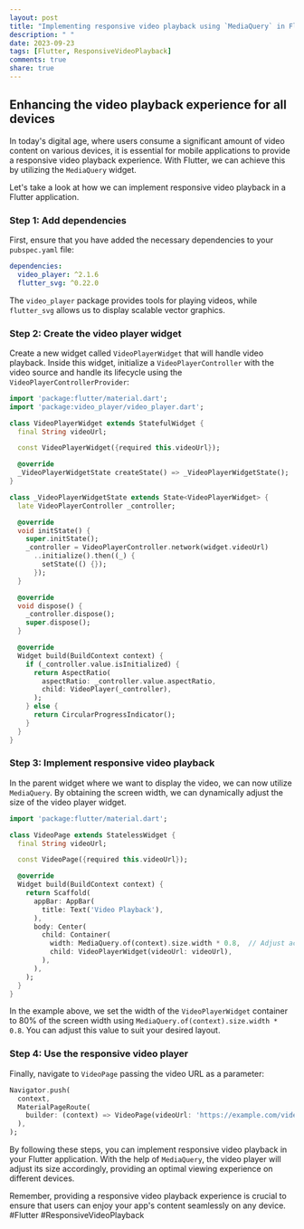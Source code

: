 ```yaml
---
layout: post
title: "Implementing responsive video playback using `MediaQuery` in Flutter"
description: " "
date: 2023-09-23
tags: [Flutter, ResponsiveVideoPlayback]
comments: true
share: true
---
```

## Enhancing the video playback experience for all devices

In today's digital age, where users consume a significant amount of video content on various devices, it is essential for mobile applications to provide a responsive video playback experience. With Flutter, we can achieve this by utilizing the `MediaQuery` widget.

Let's take a look at how we can implement responsive video playback in a Flutter application.

### Step 1: Add dependencies
First, ensure that you have added the necessary dependencies to your `pubspec.yaml` file:

```yaml
dependencies:
  video_player: ^2.1.6
  flutter_svg: ^0.22.0
```

The `video_player` package provides tools for playing videos, while `flutter_svg` allows us to display scalable vector graphics.

### Step 2: Create the video player widget
Create a new widget called `VideoPlayerWidget` that will handle video playback. Inside this widget, initialize a `VideoPlayerController` with the video source and handle its lifecycle using the `VideoPlayerControllerProvider`:

```dart
import 'package:flutter/material.dart';
import 'package:video_player/video_player.dart';

class VideoPlayerWidget extends StatefulWidget {
  final String videoUrl;

  const VideoPlayerWidget({required this.videoUrl});

  @override
  _VideoPlayerWidgetState createState() => _VideoPlayerWidgetState();
}

class _VideoPlayerWidgetState extends State<VideoPlayerWidget> {
  late VideoPlayerController _controller;

  @override
  void initState() {
    super.initState();
    _controller = VideoPlayerController.network(widget.videoUrl)
      ..initialize().then((_) {
        setState(() {});
      });
  }

  @override
  void dispose() {
    _controller.dispose();
    super.dispose();
  }

  @override
  Widget build(BuildContext context) {
    if (_controller.value.isInitialized) {
      return AspectRatio(
        aspectRatio: _controller.value.aspectRatio,
        child: VideoPlayer(_controller),
      );
    } else {
      return CircularProgressIndicator();
    }
  }
}
```

### Step 3: Implement responsive video playback
In the parent widget where we want to display the video, we can now utilize `MediaQuery`. By obtaining the screen width, we can dynamically adjust the size of the video player widget.

```dart
import 'package:flutter/material.dart';

class VideoPage extends StatelessWidget {
  final String videoUrl;

  const VideoPage({required this.videoUrl});

  @override
  Widget build(BuildContext context) {
    return Scaffold(
      appBar: AppBar(
        title: Text('Video Playback'),
      ),
      body: Center(
        child: Container(
          width: MediaQuery.of(context).size.width * 0.8,  // Adjust according to your needs
          child: VideoPlayerWidget(videoUrl: videoUrl),
        ),
      ),
    );
  }
}
```

In the example above, we set the width of the `VideoPlayerWidget` container to 80% of the screen width using `MediaQuery.of(context).size.width * 0.8`. You can adjust this value to suit your desired layout.

### Step 4: Use the responsive video player
Finally, navigate to `VideoPage` passing the video URL as a parameter:

```dart
Navigator.push(
  context,
  MaterialPageRoute(
    builder: (context) => VideoPage(videoUrl: 'https://example.com/video.mp4'),
  ),
);
```

By following these steps, you can implement responsive video playback in your Flutter application. With the help of `MediaQuery`, the video player will adjust its size accordingly, providing an optimal viewing experience on different devices.

Remember, providing a responsive video playback experience is crucial to ensure that users can enjoy your app's content seamlessly on any device. #Flutter #ResponsiveVideoPlayback